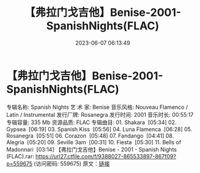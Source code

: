 ﻿---
title: 【弗拉门戈吉他】Benise-2001-SpanishNights(FLAC)
date: 2023-06-07 06:13:49
categories: 古典音乐、新世纪、纯音雅乐
tags: 纯音雅乐
---
# 【弗拉门戈吉他】Benise-2001-SpanishNights(FLAC)

专辑名称: Spanish Nights
艺 术 家: Benise
音乐风格: Nouveau Flamenco / Latin / Instrumental
发行厂牌: Rosanegra
发行时间: 2001
音乐时长: 00:55:17
专辑容量: 335 Mb
资源品质: FLAC
专辑曲目:
01.
Shakara  [05:34]
02.
Gypsea  [06:19]
03. Spanish
Kiss  [05:56]
04. Luna
Flamenca  [06:28]
05.
Rosanegra  [05:51]
06.
Corazon  [05:48]
07.
Fandango  [04:41]
08.
Alegria  [05:20]
09. Seville
3am  [00:31]
10. Fiesta  [05:30]
11. Bells of
Madonnari  [03:14]
【弗拉门戈吉他】Benise - 2001 - Spanish Nights (FLAC).rar: https://url27.ctfile.com/f/9388027-865533897-867f09?p=559675
(访问密码: 559675)
原文：[链接](https://blog.sina.com.cn/s/blog_1647c7e760103128c.html)